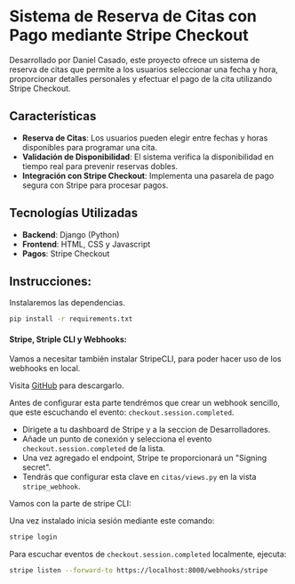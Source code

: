 # Sistema de Reserva de Citas con Pago mediante Stripe Checkout

Desarrollado por Daniel Casado, este proyecto ofrece un sistema de reserva de citas que permite a los usuarios seleccionar una fecha y hora, proporcionar detalles personales y efectuar el pago de la cita utilizando Stripe Checkout.

## Características

- **Reserva de Citas**: Los usuarios pueden elegir entre fechas y horas disponibles para programar una cita.
- **Validación de Disponibilidad**: El sistema verifica la disponibilidad en tiempo real para prevenir reservas dobles.
- **Integración con Stripe Checkout**: Implementa una pasarela de pago segura con Stripe para procesar pagos.

## Tecnologías Utilizadas
- **Backend**: Django (Python)
- **Frontend**: HTML, CSS y Javascript
- **Pagos**: Stripe Checkout

## Instrucciones:
Instalaremos las dependencias.
```bash
pip install -r requirements.txt
```

#### Stripe, Striple CLI y Webhooks:

Vamos a necesitar también instalar StripeCLI, para poder hacer uso de los webhooks en local.

Visita [GitHub](https://github.com/stripe/stripe-cli/releases/tag/v1.19.4) para descargarlo.

Antes de configurar esta parte tendrémos que crear un webhook sencillo, que este escuchando el evento: `checkout.session.completed`.
- Dirigete a tu dashboard de Stripe y a la seccion de Desarrolladores.
- Añade un punto de conexión y selecciona el evento `checkout.session.completed` de la lista.
- Una vez agregado el endpoint, Stripe te proporcionará un "Signing secret". 
- Tendrás que configurar esta clave en `citas/views.py` en la vista `stripe_webhook`.

Vamos con la parte de stripe CLI:

Una vez instalado inicia sesión mediante este comando:
```bash
stripe login
```

Para escuchar eventos de `checkout.session.completed` localmente, ejecuta:
```bash
stripe listen --forward-to https://localhost:8000/webhooks/stripe
```